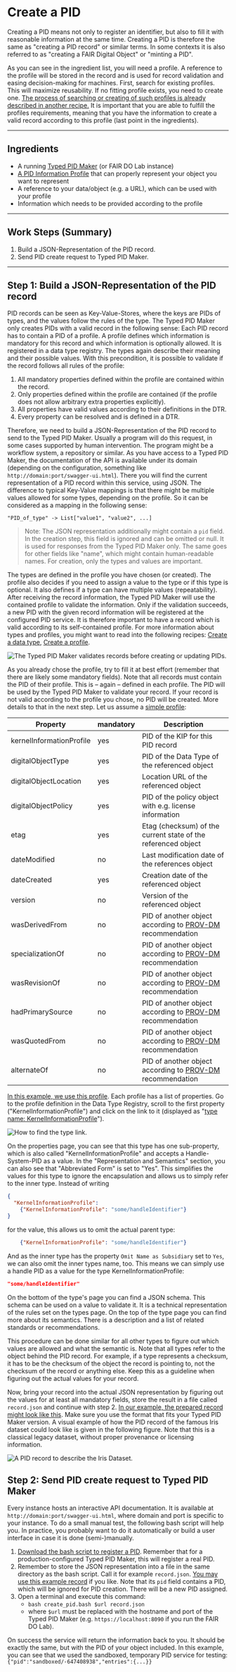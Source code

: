 # Create a PID

Creating a PID means not only to register an identifier, but also to fill it with reasonable information at the same time. Creating a PID is therefore the same as "creating a PID record" or similar terms. In some contexts it is also referred to as "creating a FAIR Digital Object" or "minting a PID".

As you can see in the ingredient list, you will need a profile. A reference to the profile will be stored in the record and is used for record validation and easing decision-making for machines. First, search for existing profiles. This will maximize reusability. If no fitting profile exists, you need to create one. [The process of searching or creating of such profiles is already described in another recipe.](../kip_intro.md) It is important that you are able to fulfill the profiles requirements, meaning that you have the information to create a valid record according to this profile (last point in the ingredients).

---

## Ingredients

- A running [Typed PID Maker](../appendix/appendix_pit.md) (or FAIR DO Lab instance)
- [A PID Information Profile](../kip_intro.md) that can properly represent your object you want to represent
- A reference to your data/object (e.g. a URL), which can be used with your profile
- Information which needs to be provided according to the profile

---

## Work Steps (Summary)

1. Build a JSON-Representation of the PID record.
2. Send PID create request to Typed PID Maker.

---

## Step 1: Build a JSON-Representation of the PID record

PID records can be seen as Key-Value-Stores, where the keys are PIDs of types, and the values follow the rules of the type. The Typed PID Maker only creates PIDs with a valid record in the following sense: Each PID record has to contain a PID of a profile. A profile defines which information is mandatory for this record and which information is optionally allowed. It is registered in a data type registry. The types again describe their meaning and their possible values. With this precondition, it is possible to validate if the record follows all rules of the profile:

1.	All mandatory properties defined within the profile are contained within the record.
2.	Only properties defined within the profile are contained (if the profile does not allow arbitrary extra properties explicitly).
3.	All properties have valid values according to their definitions in the DTR.
4.	Every property can be resolved and is defined in a DTR.

Therefore, we need to build a JSON-Representation of the PID record to send to the Typed PID Maker. Usually a program will do this request, in some cases supported by human intervention. The program might be a workflow system, a repository or similar. As you have access to a Typed PID Maker, the documentation of the API is available under its domain (depending on the configuration, something like `http://domain:port/swagger-ui.html`). There you will find the current representation of a PID record within this service, using JSON. The difference to typical Key-Value mappings is that there might be multiple values allowed for some types, depending on the profile. So it can be considered as a mapping in the following sense:

```text
"PID_of_type" -> List["value1", "value2", ...]
```

> Note: The JSON representation additionally might contain a `pid` field. In the creation step, this field is ignored and can be omitted or null. It is used for responses from the Typed PID Maker only. The same goes for other fields like "name", which might contain human-readable names. For creation, only the types and values are important.

The types are defined in the profile you have chosen (or created). The profile also decides if you need to assign a value to the type or if this type is optional. It also defines if a type can have multiple values (repeatability). After receiving the record information, the Typed PID Maker will use the contained profile to validate the information. Only if the validation succeeds, a new PID with the given record information will be registered at the configured PID service. It is therefore important to have a record which is valid according to its self-contained profile. For more information about types and profiles, you might want to read into the following recipes: [Create a data type](../datatypes_intro.md), [Create a profile](../kip_intro.md).

![The Typed PID Maker validates records before creating or updating PIDs.](../images/testbed_create_update.png)

As you already chose the profile, try to fill it at best effort (remember that there are likely some mandatory fields). Note that all records must contain the PID of their profile. This is – again – defined in each profile. The PID will be used by the Typed PID Maker to validate your record. If your record is not valid according to the profile you chose, no PID will be created. More details to that in the next step. Let us assume a [simple profile](http://dtr-test.pidconsortium.net/#objects/21.T11148/0c5636e4d82b88f86132):

| Property                 | mandatory | Description                                                  |
| ------------------------ | --------- | ------------------------------------------------------------ |
| kernelInformationProfile | yes       | PID of the KIP for this PID record                           |
| digitalObjectType        | yes       | PID of the Data Type of the referenced object                |
| digitalObjectLocation    | yes       | Location URL of the referenced object                        |
| digitalObjectPolicy      | yes       | PID of the policy object with e.g. license information       |
| etag                     | yes       | Etag (checksum) of the current state of the referenced object|
| dateModified             | no        | Last modification date of the references object              |
| dateCreated              | yes       | Creation date of the referenced object                       |
| version                  | no        | Version of the referenced object                             |
| wasDerivedFrom           | no        | PID of another object according to [PROV-DM] recommendation  |
| specializationOf         | no        | PID of another object according to [PROV-DM] recommendation  |
| wasRevisionOf            | no        | PID of another object according to [PROV-DM] recommendation  |
| hadPrimarySource         | no        | PID of another object according to [PROV-DM] recommendation  |
| wasQuotedFrom            | no        | PID of another object according to [PROV-DM] recommendation  |
| alternateOf              | no        | PID of another object according to [PROV-DM] recommendation  |

[PROV-DM]: https://www.w3.org/TR/2013/REC-prov-dm-20130430/

[In this example, we use this profile](http://dtr-test.pidconsortium.net/#objects/21.T11148/0c5636e4d82b88f86132). Each profile has a list of properties. Go to the profile definition in the Data Type Registry, scroll to the first property ("KernelInformationProfile") and click on the link to it (displayed as "[type name: KernelInformationProfile](http://dtr-test.pidconsortium.net/#objects/21.T11148/076759916209e5d62bd5)").

![How to find the type link.](../images/click_type_link.png)

On the properties page, you can see that this type has one sub-property, which is also called "KernelInformationProfile" and accepts a Handle-System-PID as a value. In the "Representation and Semantics" section, you can also see that "Abbreviated Form" is set to "Yes". This simplifies the values for this type to ignore the encapsulation and allows us to simply refer to the inner type. Instead of writing

```json
{
  "KernelInformationProfile":
    {"KernelInformationProfile": "some/handleIdentifier"}
}
```

for the value, this allows us to omit the actual parent type:

```json
    {"KernelInformationProfile": "some/handleIdentifier"}
```

And as the inner type has the property `Omit Name as Subsidiary` set to `Yes`, we can also omit the inner types name, too. This means we can simply use a handle PID as a value for the type KernelInformationProfile:

```json
"some/handleIdentifier"
```

On the bottom of the type's page you can find a JSON schema. This schema can be used on a value to validate it. It is a technical representation of the rules set on the types page. On the top of the type page you can find more about its semantics. There is a description and a list of related standards or recommendations.

This procedure can be done similar for all other types to figure out which values are allowed and what the semantic is. Note that all types refer to the object behind the PID record. For example, if a type represents a checksum, it has to be the checksum of the object the record is pointing to, not the checksum of the record or anything else. Keep this as a guideline when figuring out the actual values for your record.

Now, bring your record into the actual JSON representation by figuring out the values for at least all mandatory fields, store the result in a file called `record.json` and continue with step 2. [In our example, the prepared record might look like this](./test.json). Make sure you use the format that fits your Typed PID Maker version. A visual example of how the PID record of the famous Iris dataset could look like is given in the following figure. Note that this is a classical legacy dataset, without proper provenance or licensing information.

![A PID record to describe the Iris Dataset.](../images/record-example_iris-dataset.drawio.svg)

## Step 2: Send PID create request to Typed PID Maker

Every instance hosts an interactive API documentation. It is available at `http://domain:port/swagger-ui.html`, where domain and port is specific to your instance. To do a small manual test, the following bash script will help you. In practice, you probably want to do it automatically or build a user interface in case it is done (semi-)manually.

1. [Download the bash script to register a PID](./create_pid.bash). Remember that for a production-configured Typed PID Maker, this will register a real PID.
2. Remember to store the JSON representation into a file in the same directory as the bash script. Call it for example `record.json`. [You may use this example record](./test.json) if you like. Note that its `pid` field contains a PID, which will be ignored for PID creation. There will be a new PID assigned.
3. Open a terminal and execute this command:
    - `bash create_pid.bash $url record.json`
    - where `$url` must be replaced with the hostname and port of the Typed PID Maker (e.g. `https://localhost:8090` if you run the FAIR DO Lab).

On success the service will return the information back to you. It should be exactly the same, but with the PID of your object included. In this example, you can see that we used the sandboxed, temporary PID service for testing: `{"pid":"sandboxed/-647408938","entries":{...}}`
